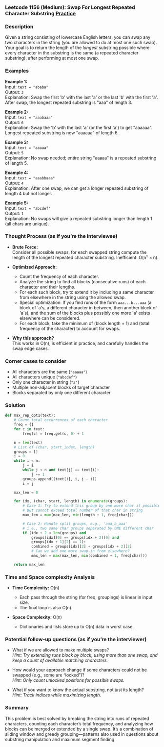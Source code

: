 ### Leetcode 1156 (Medium): Swap For Longest Repeated Character Substring [Practice](https://leetcode.com/problems/swap-for-longest-repeated-character-substring)

### Description  
Given a string consisting of lowercase English letters, you can swap any two characters in the string (you are allowed to do at most one such swap).  
Your goal is to return the length of the *longest* substring possible where every character in the substring is the same (a repeated character substring), after performing at most one swap.

### Examples  

**Example 1:**  
Input: `text = "ababa"`  
Output: `3`  
Explanation: Swap the first 'b' with the last 'a' or the last 'b' with the first 'a'. After swap, the longest repeated substring is "aaa" of length 3.

**Example 2:**  
Input: `text = "aaabaaa"`  
Output: `6`  
Explanation: Swap the 'b' with the last 'a' (or the first 'a') to get "aaaaaa". Longest repeated substring is now "aaaaaa" of length 6.

**Example 3:**  
Input: `text = "aaaaa"`  
Output: `5`  
Explanation: No swap needed; entire string "aaaaa" is a repeated substring of length 5.

**Example 4:**  
Input: `text = "aaabbaaa"`  
Output: `4`  
Explanation: After one swap, we can get a longer repeated substring of length 4 but not longer.

**Example 5:**  
Input: `text = "abcdef"`  
Output: `1`  
Explanation: No swaps will give a repeated substring longer than length 1 (all chars are unique).

### Thought Process (as if you’re the interviewee)  
- **Brute Force:**  
  Consider all possible swaps, for each swapped string compute the length of the longest repeated character substring. Inefficient: O(n² × n).

- **Optimized Approach:**  
  - Count the frequency of each character.  
  - Analyze the string to find all blocks (consecutive runs) of each character and their lengths.  
  - For each such block, try to extend it by including a same character from elsewhere in the string using the allowed swap.  
  - Special optimization: If you find runs of the form `aaa...b...aaa` (a block of 'a's, a different character in between, then another block of 'a's), and the sum of the blocks plus possibly one more 'a' exists elsewhere can be considered.
  - For each block, take the minimum of (block length + 1) and (total frequency of the character) to account for swaps.

- **Why this approach?**  
  This works in O(n), is efficient in practice, and carefully handles the swap edge cases.

### Corner cases to consider  
- All characters are the same (`"aaaaa"`)  
- All characters unique (`"abcdef"`)  
- Only one character in string (`"a"`)  
- Multiple non-adjacent blocks of target character  
- Blocks separated by only one different character

### Solution

```python
def max_rep_opt1(text):
    # Count total occurrences of each character
    freq = {}
    for c in text:
        freq[c] = freq.get(c, 0) + 1

    n = len(text)
    # List of (char, start_index, length)
    groups = []
    i = 0
    while i < n:
        j = i
        while j < n and text[j] == text[i]:
            j += 1
        groups.append((text[i], i, j - i))
        i = j

    max_len = 0

    for idx, (char, start, length) in enumerate(groups):
        # Case 1: Try to extend this group by one more char if possible
        # But cannot exceed total number of that char in string
        max_len = max(max_len, min(length + 1, freq[char]))

        # Case 2: Handle split groups, e.g., 'aaa_b_aaa'
        # i.e., two same char groups separated by ONE different char
        if (idx + 2 < len(groups) and 
            groups[idx][0] == groups[idx + 2][0] and 
            groups[idx + 1][2] == 1):
            combined = groups[idx][2] + groups[idx + 2][2]
            # Can we add one more swap-in from elsewhere?
            max_len = max(max_len, min(combined + 1, freq[char]))

    return max_len
```

### Time and Space complexity Analysis  

- **Time Complexity:** O(n)   
  - Each pass through the string (for freq, groupings) is linear in input size.
  - The final loop is also O(n).

- **Space Complexity:** O(n)  
  - Dictionaries and lists store up to O(n) data in worst case.

### Potential follow-up questions (as if you’re the interviewer)  

- What if we are allowed to make multiple swaps?  
  *Hint: Try extending runs block by block, using more than one swap, and keep a count of available matching characters.*

- How would your approach change if some characters could not be swapped (e.g., some are “locked”)?  
  *Hint: Only count unlocked positions for possible swaps.*

- What if you want to know the actual substring, not just its length?  
  *Hint: Track indices while maximizing length.*

### Summary
This problem is best solved by breaking the string into runs of repeated characters, counting each character’s total frequency, and analyzing how blocks can be merged or extended by a single swap. It’s a combination of sliding window and greedy grouping—patterns also used in questions about substring manipulation and maximum segment finding.